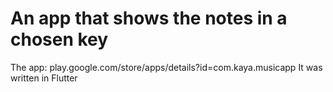# An app that shows the notes in a chosen key
The app: play.google.com/store/apps/details?id=com.kaya.musicapp
It was written in Flutter
